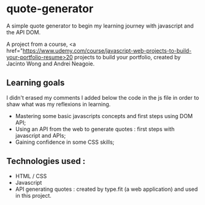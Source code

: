 # quote-generator

A simple quote generator to begin my learning journey with javascript and the API DOM.<br/> 

A project from a course, <a href="https://www.udemy.com/course/javascript-web-projects-to-build-your-portfolio-resume>20 projects to build your portfolio<a/>, created by Jacinto Wong and Andrei Neagoie.<br/>

## Learning goals 

I didn't erased my comments I added below the code in the js file in order to shaw what was my reflexions in learning. 
  
- Mastering some basic javascripts concepts and first steps using DOM API;
- Using an API from the web to generate quotes : first steps with javascript and APIs;
- Gaining confidence in some CSS skills; 

## Technologies used : 
- HTML / CSS 
- Javascript 
- API generating quotes : created by type.fit (a web application) and used in this project.<br/> 
